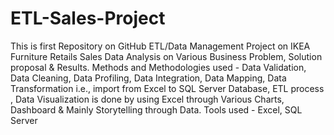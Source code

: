 # ETL-Sales-Project
This is first Repository on GitHub
ETL/Data Management Project on IKEA Furniture Retails Sales Data Analysis on Various Business Problem, Solution proposal & Results.
Methods and Methodologies used - Data Validation, Data Cleaning, Data Profiling, Data Integration, Data Mapping, Data Transformation i.e., import from Excel to SQL Server Database, ETL process , Data Visualization is done by using Excel through Various Charts, Dashboard & Mainly Storytelling through Data.
Tools used - Excel,  SQL Server
